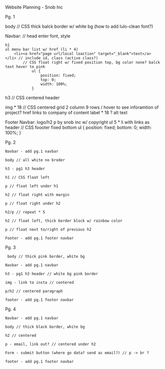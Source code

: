 Website Planning - Snob Inc

Pg. 1

body // CSS thick balck border w/ white bg (how to add lulo-clean font?)

Navbar: // head enter font, style

    h1
    ul menu bar list w/ href (li * 4)
        <li><a href="page url/local loaction" target="_blank">text</a></li> // include id, class (active class?)
            // CSS float right w/ fixed position top, bg color none? balck text hover to pink
                ul {
                    position: fixed;
                    top: 0;
                    width: 100%;
                }

h3 // CSS centered header

img * 18 // CSS centered grid 2 column 9 rows / hover to see inforamtion of project?
    href links to company of content
    label * 18 ?
    alt text

Footer Navbar:
    logo/h2
    p by snob inc w/ copyright
    ul 5 * li with links as header
// CSS
    foooter fixed bottom
        ul {
            position: fixed;
            bottom: 0;
            width: 100%;
        }


Pg. 2

    Navbar - add pg.1 navbar

    body // all white no broder

    h3 - pg1 h3 header

    h1 // CSS float left

    p // float left under h1

    h2 // float right with margin

    p // float right under h2

    h2/p // repeat * 5

    h2 // float left, thick border block w/ rainbow color

    p // float next to/right of previous h2

    Footer - add pg.1 footer navbar



Pg. 3

     body // thick pink border, white bg

    Navbar - add pg.1 navbar

    h3 - pg1 h3 header // white bg pink border

    img - link to insta // centered

    p/h2 // centered paragraph

    footer - add pg.1 footer navbar


Pg. 4

    Navbar - add pg.1 navbar

    body // thick black border, white bg

    h2 // centered

    p - email, link out? // centered under h2

    Form - submit button (where go data? send as email?) // p -> br ?

    footer - add pg.1 footer navbar
